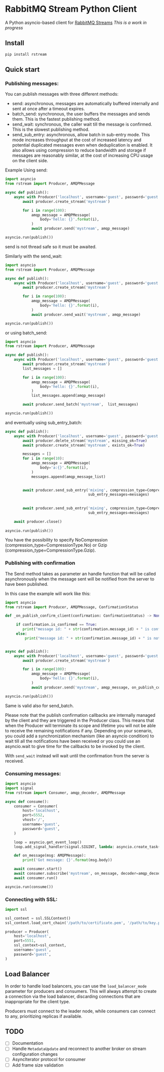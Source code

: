 # RabbitMQ Stream Python Client

A Python asyncio-based client for [RabbitMQ Streams](https://github.com/rabbitmq/rabbitmq-server/tree/master/deps/rabbitmq_stream)
_This is a work in progress_

## Install

```bash
pip install rstream
```

## Quick start

### Publishing messages: 

You can publish messages with three different methods:

* send: asynchronous, messages are automatically buffered internally and sent at once after a timeout expires.
* batch_send: synchronous, the user buffers the messages and sends them. This is the fastest publishing method.
* send_wait: synchronous, the caller wait till the message is confirmed. This is the slowest publishing method.
* send_sub_entry: asynchronous, allow batch in sub-entry mode. This mode increases throughput at the cost of increased latency and potential duplicated messages even when deduplication is enabled. It also allows using compression to reduce bandwidth and storage if messages are reasonably similar, at the cost of increasing CPU usage on the client side.

Example Using send:

```python
import asyncio
from rstream import Producer, AMQPMessage

async def publish():
    async with Producer('localhost', username='guest', password='guest') as producer:
        await producer.create_stream('mystream')

        for i in range(100):
            amqp_message = AMQPMessage(
                body='hello: {}'.format(i),
            )
            await producer.send('mystream', amqp_message)

asyncio.run(publish())
```

send is not thread safe so it must be awaited.

Similarly with the send_wait:

```python
import asyncio
from rstream import Producer, AMQPMessage

async def publish():
    async with Producer('localhost', username='guest', password='guest') as producer:
        await producer.create_stream('mystream')

        for i in range(100):
            amqp_message = AMQPMessage(
                body='hello: {}'.format(i),
            )
            await producer.send_wait('mystream', amqp_message)

asyncio.run(publish())
```

or using batch_send:

```python
import asyncio
from rstream import Producer, AMQPMessage

async def publish():
    async with Producer('localhost', username='guest', password='guest') as producer:
        await producer.create_stream('mystream')
        list_messages = []

        for i in range(100):
            amqp_message = AMQPMessage(
                body='hello: {}'.format(i),
            )
            list_messages.append(amqp_message)

        await producer.send_batch('mystream',  list_messages) 

asyncio.run(publish())
```

and eventually using sub_entry_batch:

```python
async def publish():
    async with Producer('localhost', username='guest', password='guest') as producer:
        await producer.delete_stream('mystream', missing_ok=True)
        await producer.create_stream('mystream', exists_ok=True)

        messages = []
        for i in range(10):
            amqp_message = AMQPMessage(
                body='a:{}'.format(i),
            )
            messages.append(amqp_message_list)

       
        await producer.send_sub_entry('mixing', compression_type=CompressionType.Gzip,
                                      sub_entry_messages=messages)
        
        
        await producer.send_sub_entry('mixing', compression_type=CompressionType.No,
                                      sub_entry_messages=messages)

    await producer.close()
  
asyncio.run(publish())
```

You have the possibility to specify NoCompression (compression_type=CompressionType.No) or Gzip (compression_type=CompressionType.Gzip).

### Publishing with confirmation

The Send method takes as parameter an handle function that will be called asynchronously when the message sent will be notified from the server to have been published.

In this case the example will work like this:


```python
import asyncio
from rstream import Producer, AMQPMessage, ConfirmationStatus

def _on_publish_confirm_client(confirmation: ConfirmationStatus) -> None:

     if confirmation.is_confirmed == True:
        print("message id: " + str(confirmation.message_id) + " is confirmed")
     else:
         print("message id: " + str(confirmation.message_id) + " is not confirmed")


async def publish():
    async with Producer('localhost', username='guest', password='guest') as producer:
        await producer.create_stream('mystream')

        for i in range(100):
            amqp_message = AMQPMessage(
                body='hello: {}'.format(i),
            )
            await producer.send('mystream', amqp_message, on_publish_confirm=_on_publish_confirm_client) 

asyncio.run(publish())
```

Same is valid also for send_batch.

Please note that the publish confirmation callbacks are internally managed by the client and they are triggered in the Producer class.
This means that when the Producer will terminate its scope and lifetime you will not be able to receive the remaining notifications if any.
Depending on your scenario, you could add a synchronization mechanism (like an asyncio condition) to wait till all the notifications 
have been received or you could use an asyncio.wait to give time for the callbacks to be invoked by the client.


With `send_wait` instead will wait until the confirmation from the server is received.

### Consuming messages:

```python
import asyncio
import signal
from rstream import Consumer, amqp_decoder, AMQPMessage

async def consume():
    consumer = Consumer(
        host='localhost',
        port=5552,
        vhost='/',
        username='guest',
        password='guest',
    )

    loop = asyncio.get_event_loop()
    loop.add_signal_handler(signal.SIGINT, lambda: asyncio.create_task(consumer.close()))

    def on_message(msg: AMQPMessage):
        print('Got message: {}'.format(msg.body))

    await consumer.start()
    await consumer.subscribe('mystream', on_message, decoder=amqp_decoder)
    await consumer.run()

asyncio.run(consume())
```

### Connecting with SSL:

```python
import ssl

ssl_context = ssl.SSLContext()
ssl_context.load_cert_chain('/path/to/certificate.pem', '/path/to/key.pem')

producer = Producer(
    host='localhost',
    port=5551,
    ssl_context=ssl_context,
    username='guest',
    password='guest',
)
```

## Load Balancer

In order to handle load balancers, you can use the `load_balancer_mode` parameter for producers and consumers. This will always attempt to create a connection via the load balancer, discarding connections that are inappropriate for the client type.

Producers must connect to the leader node, while consumers can connect to any, prioritizing replicas if available.

## TODO

- [ ] Documentation
- [ ] Handle `MetadataUpdate` and reconnect to another broker on stream configuration changes
- [ ] AsyncIterator protocol for consumer
- [ ] Add frame size validation
